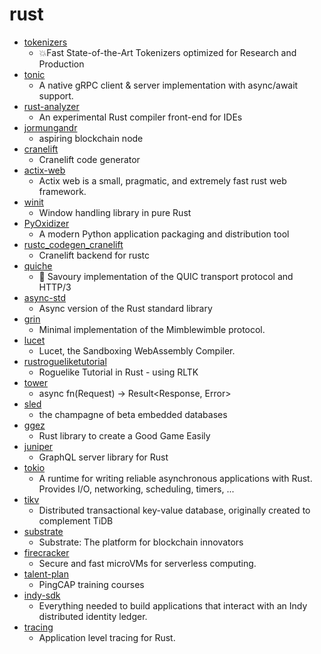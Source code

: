 # rust
- [tokenizers](https://github.com/huggingface/tokenizers)
  - 💥Fast State-of-the-Art Tokenizers optimized for Research and Production
- [tonic](https://github.com/hyperium/tonic)
  - A native gRPC client & server implementation with async/await support.
- [rust-analyzer](https://github.com/rust-analyzer/rust-analyzer)
  - An experimental Rust compiler front-end for IDEs
- [jormungandr](https://github.com/input-output-hk/jormungandr)
  - aspiring blockchain node
- [cranelift](https://github.com/bytecodealliance/cranelift)
  - Cranelift code generator
- [actix-web](https://github.com/actix/actix-web)
  - Actix web is a small, pragmatic, and extremely fast rust web framework.
- [winit](https://github.com/rust-windowing/winit)
  - Window handling library in pure Rust
- [PyOxidizer](https://github.com/indygreg/PyOxidizer)
  - A modern Python application packaging and distribution tool
- [rustc_codegen_cranelift](https://github.com/bjorn3/rustc_codegen_cranelift)
  - Cranelift backend for rustc
- [quiche](https://github.com/cloudflare/quiche)
  - 🥧 Savoury implementation of the QUIC transport protocol and HTTP/3
- [async-std](https://github.com/async-rs/async-std)
  - Async version of the Rust standard library
- [grin](https://github.com/mimblewimble/grin)
  - Minimal implementation of the Mimblewimble protocol.
- [lucet](https://github.com/bytecodealliance/lucet)
  - Lucet, the Sandboxing WebAssembly Compiler.
- [rustrogueliketutorial](https://github.com/thebracket/rustrogueliketutorial)
  - Roguelike Tutorial in Rust - using RLTK
- [tower](https://github.com/tower-rs/tower)
  - async fn(Request) -> Result<Response, Error>
- [sled](https://github.com/spacejam/sled)
  - the champagne of beta embedded databases
- [ggez](https://github.com/ggez/ggez)
  - Rust library to create a Good Game Easily
- [juniper](https://github.com/graphql-rust/juniper)
  - GraphQL server library for Rust
- [tokio](https://github.com/tokio-rs/tokio)
  - A runtime for writing reliable asynchronous applications with Rust. Provides I/O, networking, scheduling, timers, ...
- [tikv](https://github.com/tikv/tikv)
  - Distributed transactional key-value database, originally created to complement TiDB
- [substrate](https://github.com/paritytech/substrate)
  - Substrate: The platform for blockchain innovators
- [firecracker](https://github.com/firecracker-microvm/firecracker)
  - Secure and fast microVMs for serverless computing.
- [talent-plan](https://github.com/pingcap/talent-plan)
  - PingCAP training courses
- [indy-sdk](https://github.com/hyperledger/indy-sdk)
  - Everything needed to build applications that interact with an Indy distributed identity ledger.
- [tracing](https://github.com/tokio-rs/tracing)
  - Application level tracing for Rust.
